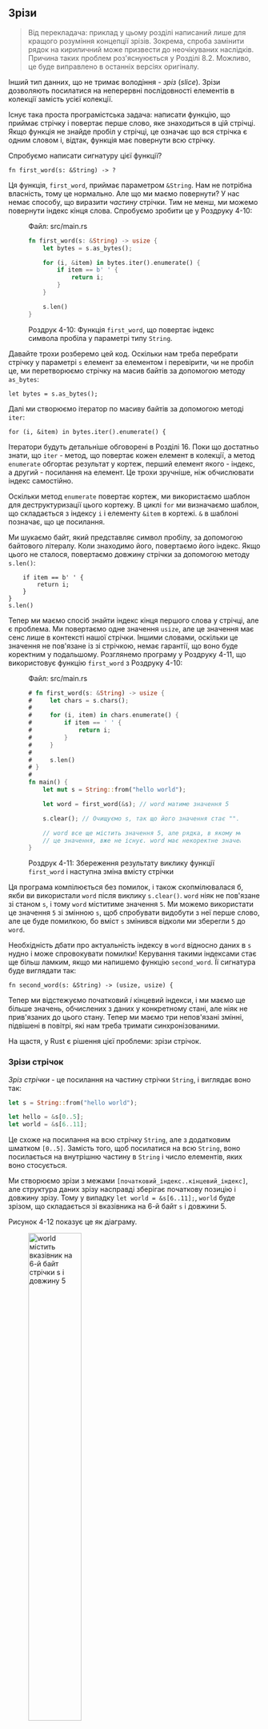 ## Зрізи

> Від перекладача: приклад у цьому розділі написаний лише для кращого розуміння концепції зрізів. Зокрема, спроба замінити рядок на кириличний може призвести до неочікуваних наслідків. Причина таких проблем роз'яснуюється у Розділі 8.2. Можливо, це буде виправлено в останніх версіях оригіналу.

Інший тип данних, що не тримає володіння - *зріз* (*slice*). Зрізи дозволяють посилатися на неперервні послідовності елементів в колекції замість усієї колекції.

Існує така проста програмістська задача: написати функцію, що приймає стрічку і повертає перше слово, яке знаходиться в цій стрічці. Якщо функція не знайде пробіл у стрічці, це означає що вся стрічка є одним словом і, відтак, функція має повернути всю стрічку.

Спробуємо написати сигнатуру цієї функції?

```rust,ignore
fn first_word(s: &String) -> ?
```

Ця функція, `first_word`, приймає параметром `&String`. Нам не потрібна власність, тому це нормально. Але що ми маємо повернути? У нас немає способу, що виразити *частину* стрічки. Тим не менш, ми можемо повернути індекс кінця слова. Спробуємо зробити це у Роздруку 4-10:

<figure>
<span class="filename">Файл: src/main.rs</span>

```rust
fn first_word(s: &String) -> usize {
    let bytes = s.as_bytes();

    for (i, &item) in bytes.iter().enumerate() {
        if item == b' ' {
            return i;
        }
    }

    s.len()
}
```

<figcaption>

Роздрук 4-10: Функція `first_word`, що повертає індекс символа пробіла 
у параметрі типу `String`.

</figcaption>
</figure>

Давайте трохи розберемо цей код. Оскільки нам треба перебрати стрічку у параметрі `s` елемент за елементом і перевірити, чи не пробіл це, ми перетворюємо стрічку на масив байтів за допомогою методу `as_bytes`:

```rust,ignore
let bytes = s.as_bytes();
```

Далі ми створюємо ітератор по масиву байтів за допомогою методі `iter`:

```rust,ignore
for (i, &item) in bytes.iter().enumerate() {
```

Ітератори будуть детальніше обговорені в Розділі 16. Поки що достатньо знати, що `iter` - метод, що повертає кожен елемент в колекції, а метод `enumerate` обгортає результат у кортеж, перший елемент якого - індекс, а другий - посилання на елемент. Це трохи зручніше, ніж обчислювати індекс самостійно.

Оскільки метод `enumerate` повертає кортеж, ми використаємо шаблон для деструктуризації цього кортежу. В циклі `for` ми визначаємо шаблон, що складається з індексу `i` і елементу `&item` в кортежі. `&` в шаблоні позначає, що це посилання.

Ми шукаємо байт, який представляє символ пробілу, за допомогою байтового літералу. Коли знаходимо його, повертаємо його індекс. Якщо цього не сталося, повертаємо довжину стрічки за допомогою методу `s.len()`:

```rust,ignore
    if item == b' ' {
        return i;
    }
}
s.len()
```

Тепер ми маємо спосіб знайти індекс кінця першого слова у стрічці, але є проблема. Ми повертаємо одне значення `usize`, але це значення має сенс лише в контексті нашої стрічки. Іншими словами, оскільки це значення не пов'язане із зі стрічкою, немає гарантії, що воно буде коректним у подальшому. Розглянемо програму у Роздруку 4-11, що використовує функцію `first_word` з Роздруку 4-10:

<figure>
<span class="filename">Файл: src/main.rs</span>

```rust
# fn first_word(s: &String) -> usize {
#     let chars = s.chars();
#
#     for (i, item) in chars.enumerate() {
#         if item == ' ' {
#             return i;
#         }
#     }
#
#     s.len()
# }
#
fn main() {
    let mut s = String::from("hello world");

    let word = first_word(&s); // word матиме значення 5

    s.clear(); // Очищуємо s, так що його значення стає "".

    // word все ще містить значення 5, але рядка, в якому можна використати
    // це значення, вже не існує. word має некоректне значення!
}
```

<figcaption>

Роздрук 4-11: Збереження результату виклику функції `first_word` і наступна 
зміна вмісту стрічки

</figcaption>
</figure>

Ця програма компілюється без помилок, і також скопмілювалася б, якби ви використали `word` після виклику `s.clear()`. `word` ніяк не пов'язане зі станом `s`, і тому `word` міститиме значення `5`. Ми можемо використати це значення `5` зі змінною `s`, щоб спробувати видобути з неї перше слово, але це буде помилкою, бо вміст `s` змінився відколи ми зберегли `5` до `word`.

Необхідність дбати про актуальність індексу в `word` відносно даних в `s` нудно і може спровокувати помилки! Керування такими індексами стає ще більш ламким, якщо ми напишемо функцію `second_word`. Її сигнатура буде виглядати так:

```rust,ignore
fn second_word(s: &String) -> (usize, usize) {
```

Тепер ми відстежуємо початковий *і* кінцевий індекси, і ми маємо ще більше значень, обчислених з даних у конкретному стані, але ніяк не прив'язаних до цього стану. Тепер ми маємо три непов'язані змінні, підвішені в повітрі, які нам треба тримати синхронізованими.

На щастя, у Rust є рішення цієї проблеми: зрізи стрічок.

### Зрізи стрічок

*Зріз стрічки* - це посилання на частину стрічки `String`, і виглядає воно так:

```rust
let s = String::from("hello world");

let hello = &s[0..5];
let world = &s[6..11];
```

Це схоже на посилання на всю стрічку `String`, але з додатковим шматком `[0..5]`. Замість того, щоб посилатися на всю `String`, воно посилається на внутрішню частину в `String` і число елементів, яких воно стосується.

Ми створюємо зрізи з межами `[початковий_індекс..кінцевий_індекс]`, але структура даних зрізу насправді зберігає початкову позицію і довжину зрізу. Тому у випадку `let world = &s[6..11];`, `world` буде зрізом, що складається зі вказівника на 6-й байт `s` і довжини 5.

Рисунок 4-12 показує це як діаграму.

<figure>
<img alt="world містить вказівник на 6-й байт стрічки s і довжину 5" src="img/trpl04-06.svg" class="center" style="width: 50%;" />

<figcaption>

Рисунок 4-12: зріз стрічки, що посилається на частину `String`.

</figcaption>
</figure>

Синтаксис меж `..` у Rust дозволяє, якщо ви хочете почати зріз на початковому індексі (нуль), пропустити значення перед крапками. Іншими словами, ці рядки тотожні:

```rust
let s = String::from("hello");

let slice = &s[0..2];
let slice = &s[..2];
```

Так само якщо ваш зріз включає останній байт стрічки, ви можете пропустити останнє число. Таким чином, ці рядки також тотжні:

```rust
let s = String::from("hello");

let len = s.len();

let slice = &s[3..len];
let slice = &s[3..];
```

Також можна пропустити обидва значення, щоб взяти зріз з усієї стрічки. Це також тотожні рядки:

```rust
let s = String::from("hello");

let len = s.len();

let slice = &s[0..len];
let slice = &s[..];
```

Озброєні цими знаннями, перепишемо `first_word`, щоб вона повертала зріз. Тип, що позначає зріз стрічки, записується як `&str`:

<span class="filename">Файл: src/main.rs</span>

```rust
fn first_word(s: &String) -> &str {
    let bytes = s.as_bytes();

    for (i, &item) in bytes.iter().enumerate() {
        if item == b' ' {
            return &s[0..i];
        }
    }

    &s[..]
}
```

Ми отримуємо індекс кінця слова тим же чином, що й у Роздруку 4-10, пошуком першого стрічного пробілу. Коли ми знаходимо пробіл, ми повертаємо зріз стрічки за допомогою початку стрічки і індексу знайденого пробілу як початкового і кінцевого індексів.

Тепер при виклику `first_word` ми отримаємо одне значення, пов'язане з даними. Значення складається з посилання на початкову точку зрізу і кількість елементів у зрізі.

Повернення зрізу також спрацює для функції `second_word`:

```rust,ignore
fn second_word(s: &String) -> &str {
```

Тепер ми маємо нехитрий API, з яким значно складніше потрапити в халепу, оскільки компілятор забезпечіть коректність посилань на стрічку. Пам'ятаєте помилку в програмі з Роздруку 4-11, коли ми мали індекс кінця першого слова, але очистили стрічку, чим зробили наш індекс некоректним? Цей код мав логічну помилку, але не призводив до жодних негайних помилок. Проблеми з'явилися б надалі, якби ми спробували використовувати індекс першого слова з пустою стрічкою. Зрізи унеможливлюють цю помилку і дають знати про проблему в коді значно раніше. Використання зрізової версії `first_word` призведе до помилки під час компіляції:

<span class="filename">Файл: src/main.rs</span>

```rust,ignore
fn main() {
    let mut s = String::from("hello world");

    let word = first_word(&s);

    s.clear(); // Помилка!
}
```

Ось текст помилки компілятора:

```text
17:6 error: cannot borrow `s` as mutable because it is also borrowed as
            immutable [E0502]
    s.clear(); // Error!
    ^
15:29 note: previous borrow of `s` occurs here; the immutable borrow prevents
            subsequent moves or mutable borrows of `s` until the borrow ends
    let word = first_word(&s);
                           ^
18:2 note: previous borrow ends here
fn main() {

}
^
```

Пригадаємо, що за правилами позичання, якщо ми маємо стале посилання на щось, ми не можемо робити нестале посилання на це ж. Оскільки `clear` має скоротити стрічку, він намагається взяти нестале посилання - невдало. Rust не тільки робить наш API простішим у використанні, а ще й усуває під час компіляції цілий клас помилок!

#### Стрічкові літерали є зрізами

Згадайте, що ми говорили про стрічкові літерали, збережені у двійковому файлі. Оскільки тепер ми вже знаємо про зрізи, ми можемо як слід зрозуміти стрічкові літерали:

```rust
let s = "Hello, world!";
```

Типом `s` є `&str`: це зріз, що вказує на конкретне місце в двійковому файлі. Це також є причиною, чому стрічкові літерали є сталими; `&str` є сталим посиланням.

#### Стрічкові зрізи як параметри

Знання того, що можна брати зрізи літералів і `String` веде нас до ще одного поліпшення `first_word`. Її сигнатура наразі така:

```rust,ignore
fn first_word(s: &String) -> &str {
```

Більш досвідчений растацеанин напише замість цього такий рядок, бо він дозволяє нам використовувати одну й ту саму функцію і для `String` і для `&str`:

```rust,ignore
fn first_word(s: &str) -> &str {
```

Якшр у нас є стрічковий зріз, ми можемо передати його прямо. Якщо у нас є `String`, ми можемо передати зріз з усією стрічкою. Визначення функції, що приймає стрічковий зріз замість посилання на стрічку робить наш API більш загальним і корисним без втрати функціональності:

<span class="filename">Файл: src/main.rs</span>

```rust
# fn first_word(s: &str) -> &str {
#     let bytes = s.as_bytes();
#
#     for (i, &item) in bytes.iter().enumerate() {
#         if item == b' ' {
#             return &s[0..i];
#         }
#     }
#
#     &s[..]
# }
fn main() {
    let my_string = String::from("hello world");

    // first_word працює зі зрізами `String`а
    let word = first_word(&my_string[..]);

    let my_string_literal = "hello world";

    // first_word працює зі зрізами стрічкових літералів
    let word = first_word(&my_string_literal[..]);

    // оскільки стрічкові літерали *є* стрічковими зрізами
    // це також працює, без синтаксису зрізів!
    let word = first_word(my_string_literal);
}
```

### Інші зрізи

Стрічкові зрізи, як можна зрозуміти, пов'язані зі стрічками. Але є також і більш загальний тип зрізів. Розглянемо такий масив:

```rust
let a = [1, 2, 3, 4, 5];
```

Так само, як ми можемо захотіти звернутися до частини стрічки, ми можемо захотіти звернутися до частини масиву і зробити так:

```rust
let a = [1, 2, 3, 4, 5];

let slice = &a[1..3];
```

Цей зріз має тип `&[i32]`. Він працює тим же чином, що й стрічкові зрізи, зберігаючи посилання на перший елемент і довжину. Цей тип зрізів можна використовувати для всіх інших видів колекцій. Ми поговоримо про ці колекції детальніше, коли будемо обговорювати вектори в Розділі 8.

## Висновки

Концепції власності, позичання, і зрізів - це те, що гарантує безпеку роботи із пам'яттю в програмах на Rust під час компіляції. Мова Rust надає вам контроль над використанням пам'яті так само, як і інші системні мови програмування, але те, що наявність власника даних автоматично призводить до очищення даних, коли власник виходить з області видимості, означає, що вам не треба писати і відлагоджувати додатковий код, щоб отримати цей контроль.

Власність впливає на те, як працює велика кількість інших частин Rust, тому ми говоритимемо про ці концепції і надалі у цій книзі. Перейдемо далі до наступного розділу і поглянемо на групування частинок даних докупи в структури `struct`.
